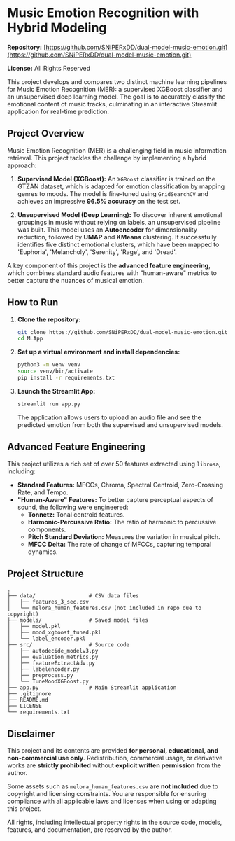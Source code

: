# Music Emotion Recognition with Hybrid Modeling

**Repository:** [https://github.com/SNiPERxDD/dual-model-music-emotion.git](https://github.com/SNiPERxDD/dual-model-music-emotion.git)

**License:** All Rights Reserved

This project develops and compares two distinct machine learning pipelines for Music Emotion Recognition (MER): a supervised XGBoost classifier and an unsupervised deep learning model. The goal is to accurately classify the emotional content of music tracks, culminating in an interactive Streamlit application for real-time prediction.

## Project Overview

Music Emotion Recognition (MER) is a challenging field in music information retrieval. This project tackles the challenge by implementing a hybrid approach:

1.  **Supervised Model (XGBoost):** An `XGBoost` classifier is trained on the GTZAN dataset, which is adapted for emotion classification by mapping genres to moods. The model is fine-tuned using `GridSearchCV` and achieves an impressive **96.5% accuracy** on the test set.

2.  **Unsupervised Model (Deep Learning):** To discover inherent emotional groupings in music without relying on labels, an unsupervised pipeline was built. This model uses an **Autoencoder** for dimensionality reduction, followed by **UMAP** and **KMeans** clustering. It successfully identifies five distinct emotional clusters, which have been mapped to 'Euphoria', 'Melancholy', 'Serenity', 'Rage', and 'Dread'.

A key component of this project is the **advanced feature engineering**, which combines standard audio features with "human-aware" metrics to better capture the nuances of musical emotion.

## How to Run

1.  **Clone the repository:**
    ```bash
    git clone https://github.com/SNiPERxDD/dual-model-music-emotion.git
    cd MLApp
    ```

2.  **Set up a virtual environment and install dependencies:**
    ```bash
    python3 -m venv venv
    source venv/bin/activate
    pip install -r requirements.txt
    ```

3.  **Launch the Streamlit App:**
    ```bash
    streamlit run app.py
    ```
    The application allows users to upload an audio file and see the predicted emotion from both the supervised and unsupervised models.

## Advanced Feature Engineering
This project utilizes a rich set of over 50 features extracted using `librosa`, including:
- **Standard Features:** MFCCs, Chroma, Spectral Centroid, Zero-Crossing Rate, and Tempo.
- **"Human-Aware" Features:** To better capture perceptual aspects of sound, the following were engineered:
    - **Tonnetz:** Tonal centroid features.
    - **Harmonic-Percussive Ratio:** The ratio of harmonic to percussive components.
    - **Pitch Standard Deviation:** Measures the variation in musical pitch.
    - **MFCC Delta:** The rate of change of MFCCs, capturing temporal dynamics.


## Project Structure
```
.
├── data/                 # CSV data files
│   ├── features_3_sec.csv
│   └── melora_human_features.csv (not included in repo due to copyright)
├── models/               # Saved model files
│   ├── model.pkl
│   ├── mood_xgboost_tuned.pkl
│   └── label_encoder.pkl
├── src/                  # Source code
│   ├── autodecide_modelv3.py
│   ├── evaluation_metrics.py
│   ├── featureExtractAdv.py
│   ├── labelencoder.py
│   ├── preprocess.py
│   └── TuneMoodXGBoost.py
├── app.py                # Main Streamlit application
├── .gitignore
├── README.md
├── LICENSE
└── requirements.txt
```

## Disclaimer

This project and its contents are provided **for personal, educational, and non-commercial use only**. Redistribution, commercial usage, or derivative works are **strictly prohibited** without **explicit written permission** from the author.

Some assets such as `melora_human_features.csv` are **not included** due to copyright and licensing constraints. You are responsible for ensuring compliance with all applicable laws and licenses when using or adapting this project.

All rights, including intellectual property rights in the source code, models, features, and documentation, are reserved by the author.